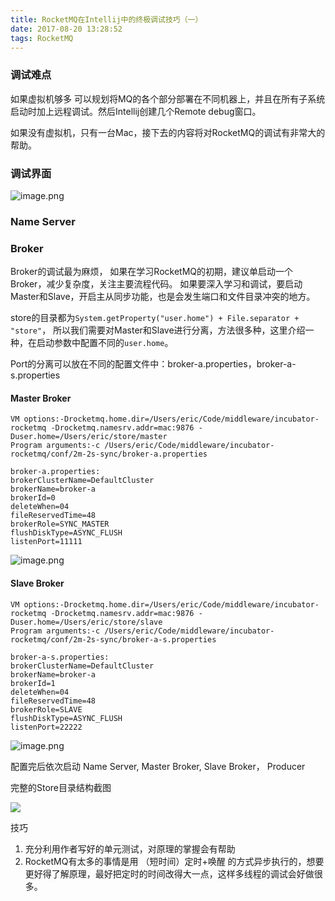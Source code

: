 ```yaml
---
title: RocketMQ在Intellij中的终极调试技巧（一）
date: 2017-08-20 13:28:52
tags: RocketMQ
---
```


### 调试难点

如果虚拟机够多
可以规划将MQ的各个部分部署在不同机器上，并且在所有子系统启动时加上远程调试。然后Intellij创建几个Remote debug窗口。

如果没有虚拟机，只有一台Mac，接下去的内容将对RocketMQ的调试有非常大的帮助。

### 调试界面

![image.png](http://upload-images.jianshu.io/upload_images/716353-1c36c4f4f54283e1.png?imageMogr2/auto-orient/strip%7CimageView2/2/w/1240)


### Name Server

### Broker
Broker的调试最为麻烦，
如果在学习RocketMQ的初期，建议单启动一个Broker，减少复杂度，关注主要流程代码。
如果要深入学习和调试，要启动Master和Slave，开启主从同步功能，也是会发生端口和文件目录冲突的地方。

store的目录都为`System.getProperty("user.home") + File.separator + "store"`，
所以我们需要对Master和Slave进行分离，方法很多种，这里介绍一种，在启动参数中配置不同的`user.home`。

Port的分离可以放在不同的配置文件中：broker-a.properties，broker-a-s.properties

#### Master Broker

```
VM options:-Drocketmq.home.dir=/Users/eric/Code/middleware/incubator-rocketmq -Drocketmq.namesrv.addr=mac:9876 -Duser.home=/Users/eric/store/master
Program arguments:-c /Users/eric/Code/middleware/incubator-rocketmq/conf/2m-2s-sync/broker-a.properties

broker-a.properties:
brokerClusterName=DefaultCluster
brokerName=broker-a
brokerId=0
deleteWhen=04
fileReservedTime=48
brokerRole=SYNC_MASTER
flushDiskType=ASYNC_FLUSH
listenPort=11111
```

![image.png](http://upload-images.jianshu.io/upload_images/716353-269519f3558de100.png?imageMogr2/auto-orient/strip%7CimageView2/2/w/1240)


#### Slave Broker
```
VM options:-Drocketmq.home.dir=/Users/eric/Code/middleware/incubator-rocketmq -Drocketmq.namesrv.addr=mac:9876 -Duser.home=/Users/eric/store/slave
Program arguments:-c /Users/eric/Code/middleware/incubator-rocketmq/conf/2m-2s-sync/broker-a-s.properties

broker-a-s.properties:
brokerClusterName=DefaultCluster
brokerName=broker-a
brokerId=1
deleteWhen=04
fileReservedTime=48
brokerRole=SLAVE
flushDiskType=ASYNC_FLUSH
listenPort=22222
```

![image.png](http://upload-images.jianshu.io/upload_images/716353-473218e8e6936674.png?imageMogr2/auto-orient/strip%7CimageView2/2/w/1240)

配置完后依次启动 Name Server, Master Broker, Slave Broker， Producer

完整的Store目录结构截图

![](https://ws1.sinaimg.cn/large/006tKfTcgy1fkedpuigp8j317e1a80zy.jpg)

技巧

1. 充分利用作者写好的单元测试，对原理的掌握会有帮助
2. RocketMQ有太多的事情是用 （短时间）定时+唤醒 的方式异步执行的，想要更好得了解原理，最好把定时的时间改得大一点，这样多线程的调试会好做很多。